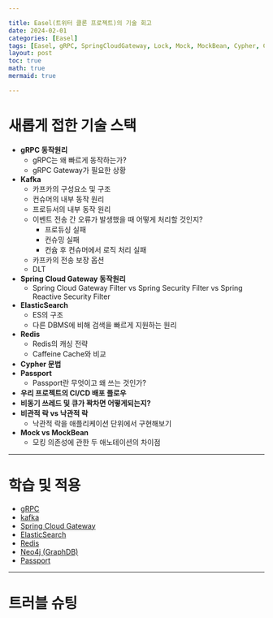 ```yaml
---

title: Easel(트위터 클론 프로젝트)의 기술 회고
date: 2024-02-01
categories: [Easel]
tags: [Easel, gRPC, SpringCloudGateway, Lock, Mock, MockBean, Cypher, CI/CD, Async, Kafka, Redis, Passport]
layout: post
toc: true
math: true
mermaid: true

---
```


# 새롭게 접한 기술 스택

- **gRPC 동작원리**
  - gRPC는 왜 빠르게 동작하는가?
  - gRPC Gateway가 필요한 상황
- **Kafka**
    - 카프카의 구성요소 및 구조
    - 컨슈머의 내부 동작 원리
    - 프로듀서의 내부 동작 원리
    - 이벤트 전송 간 오류가 발생했을 때 어떻게 처리할 것인지?
        - 프로듀싱 실패
        - 컨슈밍 실패
        - 컨슘 후 컨슈머에서 로직 처리 실패
    - 카프카의 전송 보장 옵션
    - DLT
- **Spring Cloud Gateway 동작원리**
  - Spring Cloud Gateway Filter vs Spring Security Filter vs Spring Reactive Security Filter
- **ElasticSearch**
    - ES의 구조
    - 다른 DBMS에 비해 검색을 빠르게 지원하는 원리
- **Redis**
    - Redis의 캐싱 전략
    - Caffeine Cache와 비교
- **Cypher 문법**
- **Passport**
  - Passport란 무엇이고 왜 쓰는 것인가?
- **우리 프로젝트의 CI/CD 배포 플로우**
- **비동기 쓰레드 및 큐가 꽉차면 어떻게되는지?**
- **비관적 락 vs 낙관적 락**
  - 낙관적 락을 애플리케이션 단위에서 구현해보기
- **Mock vs MockBean**
  - 모킹 의존성에 관한 두 애노테이션의 차이점

---

# 학습 및 적용

- [gRPC](https://k-diger.github.io/posts/gRPC/)
- [kafka](https://k-diger.github.io/posts/kafka/)
- [Spring Cloud Gateway](https://k-diger.github.io/posts/spring-cloud-gateway/)
- [ElasticSearch](https://k-diger.github.io/posts/ElasticSearch/)
- [Redis](https://k-diger.github.io/posts/redis/)
- [Neo4j (GraphDB)](https://k-diger.github.io/posts/neo4j/)
- [Passport](https://k-diger.github.io/posts/passport/)


---

# 트러블 슈팅

